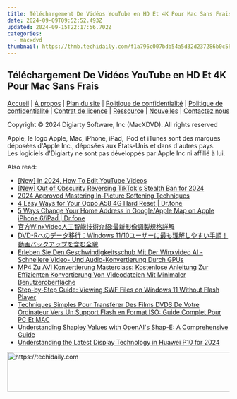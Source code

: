 ```yaml
---
title: Téléchargement De Vidéos YouTube en HD Et 4K Pour Mac Sans Frais
date: 2024-09-09T09:52:52.493Z
updated: 2024-09-15T22:17:56.702Z
categories:
  - macxdvd
thumbnail: https://thmb.techidaily.com/f1a796c007bdb54a5d32d237286b0c583ae30258c2ed2bd3a37271e2bf51c230.jpg
---
```


## Téléchargement De Vidéos YouTube en HD Et 4K Pour Mac Sans Frais

[Accueil](https://tools.techidaily.com/macxdvd/products/) | [À propos](https://tools.techidaily.com/macxdvd/products/) | [Plan du site](https://tools.techidaily.com/macxdvd/products/) | [Politique de confidentialité](https://tools.techidaily.com/macxdvd/products/) | [Politique de confidentialité](https://tools.techidaily.com/macxdvd/products/) | [Contrat de licence](https://tools.techidaily.com/macxdvd/products/) | [Ressource](https://tools.techidaily.com/macxdvd/products/) | [Nouvelles](https://tools.techidaily.com/macxdvd/products/) | [Contactez nous](https://tools.techidaily.com/macxdvd/products/)

Copyright © 2024 Digiarty Software, Inc (MacXDVD). All rights reserved

Apple, le logo Apple, Mac, iPhone, iPad, iPod et iTunes sont des marques déposées d'Apple Inc., déposées aux États-Unis et dans d'autres pays.  
Les logiciels d'Digiarty ne sont pas développés par Apple Inc ni affilié à lui.

<ins class="adsbygoogle"
     style="display:block"
     data-ad-format="autorelaxed"
     data-ad-client="ca-pub-7571918770474297"
     data-ad-slot="1223367746"></ins>

<ins class="adsbygoogle"
     style="display:block"
     data-ad-client="ca-pub-7571918770474297"
     data-ad-slot="8358498916"
     data-ad-format="auto"
     data-full-width-responsive="true"></ins>

<span class="atpl-alsoreadstyle">Also read:</span>
<div><ul>
<li><a href="https://youtube-sure.techidaily.com/n-2024-how-to-edit-youtube-videos/"><u>[New] In 2024, How To Edit YouTube Videos</u></a></li>
<li><a href="https://tiktok-clips.techidaily.com/new-out-of-obscurity-reversing-tiktoks-stealth-ban-for-2024/"><u>[New] Out of Obscurity Reversing TikTok's Stealth Ban for 2024</u></a></li>
<li><a href="https://extra-guidance.techidaily.com/2024-approved-mastering-in-picture-softening-techniques/"><u>2024 Approved Mastering In-Picture Softening Techniques</u></a></li>
<li><a href="https://phone-solutions.techidaily.com/4-easy-ways-for-your-oppo-a58-4g-hard-reset-drfone-by-drfone-reset-android-reset-android/"><u>4 Easy Ways for Your Oppo A58 4G Hard Reset | Dr.fone</u></a></li>
<li><a href="https://iphone-location.techidaily.com/5-ways-change-your-home-address-in-googleapple-map-on-apple-iphone-6ipad-drfone-by-drfone-virtual-ios/"><u>5 Ways Change Your Home Address in Google/Apple Map on Apple iPhone 6/iPad | Dr.fone</u></a></li>
<li><a href="https://dvd-bd.techidaily.com/1725286476270-winxvideo/"><u>官方WinxVideo人工智能技術介紹:最新影像調製規格詳解</u></a></li>
<li><a href="https://dvd-bd.techidaily.com/dvd-rwindows-1110/"><u>DVD-Rへのデータ移行：Windows 11/10ユーザーに最も理解しやすい手順！動画バックアップを含む全貌</u></a></li>
<li><a href="https://dvd-bd.techidaily.com/erleben-sie-den-geschwindigkeitsschub-mit-der-winxvideo-ai-schnellere-video-und-audio-konvertierung-durch-gpus/"><u>Erleben Sie Den Geschwindigkeitsschub Mit Der Winxvideo AI - Schnellere Video- Und Audio-Konvertierung Durch GPUs</u></a></li>
<li><a href="https://dvd-bd.techidaily.com/mp4-zu-avi-konvertierung-masterclass-kostenlose-anleitung-zur-effizienten-konvertierung-von-videodateien-mit-minimaler-benutzeroberflache/"><u>MP4 Zu AVI Konvertierung Masterclass: Kostenlose Anleitung Zur Effizienten Konvertierung Von Videodateien Mit Minimaler Benutzeroberfläche</u></a></li>
<li><a href="https://dvd-bd.techidaily.com/step-by-step-guide-viewing-swf-files-on-windows-11-without-flash-player/"><u>Step-by-Step Guide: Viewing SWF Files on Windows 11 Without Flash Player</u></a></li>
<li><a href="https://dvd-bd.techidaily.com/techniques-simples-pour-transferer-des-films-dvds-de-votre-ordinateur-vers-un-support-flash-en-format-iso-guide-complet-pour-pc-et-mac/"><u>Techniques Simples Pour Transférer Des Films DVDS De Votre Ordinateur Vers Un Support Flash en Format ISO: Guide Complet Pour PC Et MAC</u></a></li>
<li><a href="https://tech-revival.techidaily.com/understanding-shapley-values-with-openais-shap-e-a-comprehensive-guide/"><u>Understanding Shapley Values with OpenAI's Shap-E: A Comprehensive Guide</u></a></li>
<li><a href="https://fox-access.techidaily.com/understanding-the-latest-display-technology-in-huawei-p10-for-2024/"><u>Understanding the Latest Display Technology in Huawei P10 for 2024</u></a></li>
</ul></div>

<!-- affiliate ads begin -->
<a href="https://ephamedtechinc.pxf.io/c/5597632/2136612/26400" target="_top" id="2136612">
  <img src="//a.impactradius-go.com/display-ad/26400-2136612" border="0" alt="https://techidaily.com" width="728" height="90"/>
</a>
<img height="0" width="0" src="https://ephamedtechinc.pxf.io/i/5597632/2136612/26400" style="position:absolute;visibility:hidden;" border="0" />
<!-- affiliate ads end -->

